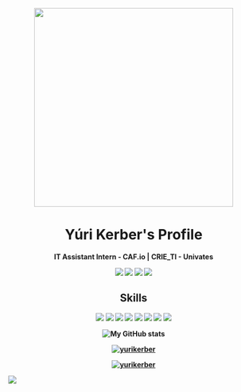 <p align="center"><img src="https://raw.githubusercontent.com/MicaelliMedeiros/micaellimedeiros/master/image/computer-illustration.png" min-width="400px" max-width="400px" width="400px" align="center"></p>

<h1 align="center">Yúri Kerber's Profile</h1>

<p align="center"><b>IT Assistant Intern - CAF.io | CRIE_TI - Univates</p>

<p align="center">
  <a href="mailto:yuri.fernandes@universo.univates.br" alt="Gmail">
  <img src="https://img.shields.io/badge/Gmail-000000?style=for-the-badge&logo=Gmail&logoColor=white" /></a>

  <a href="https://www.linkedin.com/in/yurikerber/" alt="Linkedin">
  <img src="https://img.shields.io/badge/LinkedIn-000000?style=for-the-badge&logo=linkedin&logoColor=white" /></a>

  <a href="https://api.whatsapp.com/send?phone=5551995285287" alt="WhatsApp">
  <img src="https://img.shields.io/badge/WhatsApp-000000?style=for-the-badge&logo=WhatsApp&logoColor=white"/></a>

  <a href="https://www.instagram.com/yurikerber/" alt="Instagram">
  <img src="https://img.shields.io/badge/Instagram-000000?style=for-the-badge&logo=instagram&logoColor=white"/></a>
</p>  
<!-- skills -->
<h2 align='center'>Skills</h2>
<p align="center">
<img src="https://img.shields.io/badge/HTML5-000000?style=for-the-badge&logo=html5&logoColor=white"/>
<img src="https://img.shields.io/badge/CSS3-000000?style=for-the-badge&logo=css3&logoColor=white"/>
<img src="https://img.shields.io/badge/Sass-000000?style=for-the-badge&logo=sass&logoColor=white"/>
<img src="https://img.shields.io/badge/Java-000000?style=for-the-badge&logo=java&logoColor=white"/>
<img src="https://img.shields.io/badge/JavaScript-000000?style=for-the-badge&logo=javascript&logoColor=white"/>
<img src="https://img.shields.io/badge/Node.js-000000?style=for-the-badge&logo=node.js&logoColor=white"/>
<img src="https://img.shields.io/badge/PostgreSQL-000000?style=for-the-badge&logo=postgresql&logoColor=white"/>
<img src="https://img.shields.io/badge/Linux-000000?style=for-the-badge&logo=linux&logoColor=white"/>
</p>
<p align="center">
    <img align="center"
        src="https://github-readme-stats.vercel.app/api?username=yurikerber&count_private=true&show_icons=true&theme=radical"
        alt="My GitHub stats" />
</p>

<p align="center"> <a href="https://github.com/ryo-ma/github-profile-trophy"><img
            src="https://github-profile-trophy.vercel.app/?username=yurikerber&column=3&theme=radical"
            alt="yurikerber" /></a> </p>

<p align="center"> <a href="https://github.com/anuraghazra/github-readme-stats"><img
            src="https://github-readme-stats.vercel.app/api/top-langs/?username=yurikerber&hide=html&layout=compact&theme=radical"
            alt="yurikerber" /></a> </p>

![](https://komarev.com/ghpvc/?username=yurikerber&label=Profile+Views&style=for-the-badge&color=1C1C1C)
